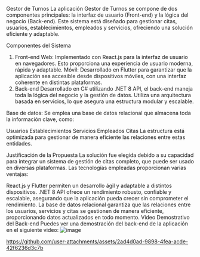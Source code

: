 Gestor de Turnos
La aplicación Gestor de Turnos se compone de dos componentes principales: la interfaz de usuario (Front-end) y la lógica del negocio (Back-end). Este sistema está diseñado para gestionar citas, usuarios, establecimientos, empleados y servicios, ofreciendo una solución eficiente y adaptable.

Componentes del Sistema
1. Front-end
Web: Implementado con React.js para la interfaz de usuario en navegadores. Esto proporciona una experiencia de usuario moderna, rápida y adaptable.
Móvil: Desarrollado en Flutter para garantizar que la aplicación sea accesible desde dispositivos móviles, con una interfaz coherente en distintas plataformas.
2. Back-end
Desarrollado en C# utilizando .NET 8 API, el back-end maneja toda la lógica del negocio y la gestión de datos. Utiliza una arquitectura basada en servicios, lo que asegura una estructura modular y escalable.

Base de datos: Se emplea una base de datos relacional que almacena toda la información clave, como:

Usuarios
Establecimientos
Servicios
Empleados
Citas
La estructura está optimizada para gestionar de manera eficiente las relaciones entre estas entidades.

Justificación de la Propuesta
La solución fue elegida debido a su capacidad para integrar un sistema de gestión de citas completo, que puede ser usado en diversas plataformas. Las tecnologías empleadas proporcionan varias ventajas:

React.js y Flutter permiten un desarrollo ágil y adaptable a distintos dispositivos.
.NET 8 API ofrece un rendimiento robusto, confiable y escalable, asegurando que la aplicación pueda crecer sin comprometer el rendimiento.
La base de datos relacional garantiza que las relaciones entre los usuarios, servicios y citas se gestionen de manera eficiente, proporcionando datos actualizados en todo momento.
Video Demostrativo del Back-end
Puedes ver una demostración del back-end de la aplicación en el siguiente video:
![image](https://github.com/user-attachments/assets/2c46ef91-c569-4bd7-99eb-29f66e304853)


https://github.com/user-attachments/assets/2ad4d0ad-9898-4fea-acde-42f6236d3c7b

